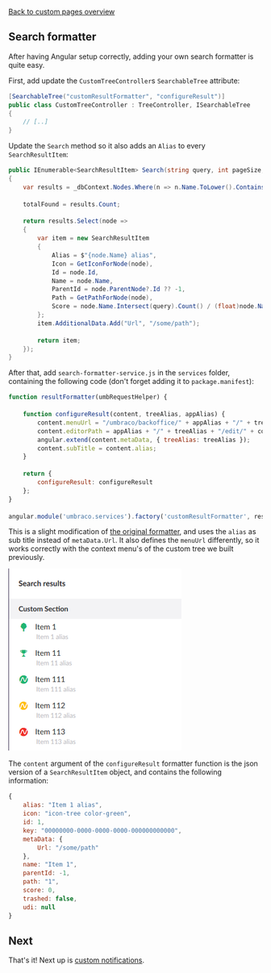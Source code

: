 ﻿[Back to custom pages overview](custom.md)

## Search formatter

After having Angular setup correctly, adding your own search
formatter is quite easy. 

First, add update the `CustomTreeController`s `SearchableTree` attribute:

```cs
[SearchableTree("customResultFormatter", "configureResult")]
public class CustomTreeController : TreeController, ISearchableTree
{
    // [..]
}
```

Update the `Search` method so it also adds an `Alias` to every `SearchResultItem`:

```cs
public IEnumerable<SearchResultItem> Search(string query, int pageSize, long pageIndex, out long totalFound, string searchFrom = null)
{
    var results = _dbContext.Nodes.Where(n => n.Name.ToLower().Contains(query.ToLower())).ToList();

    totalFound = results.Count;

    return results.Select(node =>
    {
        var item = new SearchResultItem
        {
            Alias = $"{node.Name} alias",
            Icon = GetIconForNode(node),
            Id = node.Id,
            Name = node.Name,
            ParentId = node.ParentNode?.Id ?? -1,
            Path = GetPathForNode(node),
            Score = node.Name.Intersect(query).Count() / (float)node.Name.Length
        };
        item.AdditionalData.Add("Url", "/some/path");

        return item;
    });
}
```

After that, add `search-formatter-service.js` in the `services` folder, containing
the following code (don't forget adding it to `package.manifest`):

```js
function resultFormatter(umbRequestHelper) {

    function configureResult(content, treeAlias, appAlias) {
        content.menuUrl = "/umbraco/backoffice/" + appAlias + "/" + treeAlias + "/GetMenu?id=" + content.id + "&application=" + appAlias + "&tree=&isDialog=false";
        content.editorPath = appAlias + "/" + treeAlias + "/edit/" + content.id;
        angular.extend(content.metaData, { treeAlias: treeAlias });
        content.subTitle = content.alias;
    }

    return {
        configureResult: configureResult
    };
}

angular.module('umbraco.services').factory('customResultFormatter', resultFormatter);
```

This is a slight modification of [the original formatter](https://github.com/umbraco/Umbraco-CMS/blob/e0025db56d52b770d2b3aedbd48a3b804fd15ef0/src/Umbraco.Web.UI.Client/src/common/services/searchresultformatter.service.js#L9),
and uses the `alias` as sub title instead of `metaData.Url`. It also defines the `menuUrl`
differently, so it works correctly with the context menu's of the custom tree we built previously.

![Formatted](images/search2.png)

The `content` argument of the `configureResult` formatter function is the
json version of a `SearchResultItem` object, and contains the following
information:

```js
{
    alias: "Item 1 alias",
    icon: "icon-tree color-green",
    id: 1,
    key: "00000000-0000-0000-0000-000000000000",
    metaData: {
        Url: "/some/path"
    },
    name: "Item 1",
    parentId: -1,
    path: "1",
    score: 0,
    trashed: false,
    udi: null
}
```

## Next

That's it! Next up is [custom notifications](custom_notifications.md).